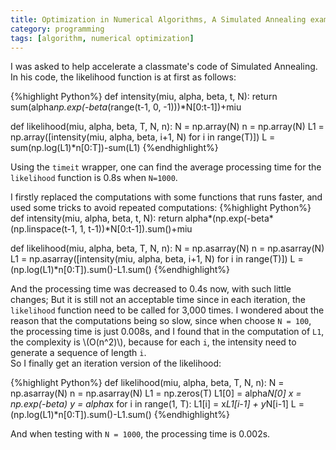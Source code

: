```yaml
---
title: Optimization in Numerical Algorithms, A Simulated Annealing example
category: programming
tags: [algorithm, numerical optimization]
---
```

<script type="text/javascript" src="http://cdn.mathjax.org/mathjax/latest/MathJax.js?config=default"></script>

I was asked to help accelerate a classmate's code of Simulated Annealing. In his code, the likelihood function is at first as follows:

{%highlight Python%}
def intensity(miu, alpha, beta, t, N):
	return sum(alpha*np.exp(-beta*(range(t-1, 0, -1)))*N[0:t-1])+miu

def likelihood(miu, alpha, beta, T, N, n):
	N = np.array(N)
	n = np.array(N)
	L1 = np.array([intensity(miu, alpha, beta, i+1, N) for i in range(T)])
	L = sum(np.log(L1)*n[0:T])-sum(L1)
{%endhighlight%}

Using the `timeit` wrapper, one can find the average processing time for the `likelihood` function is 0.8s when `N=1000`.  

I firstly replaced the computations with some functions that runs faster, and used some tricks to avoid repeated computations:
{%highlight Python%}
def intensity(miu, alpha, beta, t, N):
	return alpha*(np.exp(-beta*(np.linspace(t-1, 1, t-1))*N[0:t-1]).sum()+miu

def likelihood(miu, alpha, beta, T, N, n):
	N = np.asarray(N)
	n = np.asarray(N)
	L1 = np.asarray([intensity(miu, alpha, beta, i+1, N) for i in range(T)])
	L = (np.log(L1)*n[0:T]).sum()-L1.sum()
{%endhighlight%}

And the processing time was decreased to 0.4s now, with such little changes; But it is still not an acceptable time since in each iteration, the `likelihood` function need to be called for 3,000 times.
I wondered about the reason that the computations being so slow, since when choose `N = 100`, the processing time is just 0.008s, and I found that in the computation of `L1`, the complexity is \\(O(n^2)\\), because for each `i`, the intensity need to generate a sequence of length `i`.  
So I finally get an iteration version of the likelihood:

{%highlight Python%}
def likelihood(miu, alpha, beta, T, N, n):
	N = np.asarray(N)
	n = np.asarray(N)
	L1 = np.zeros(T)
	L1[0] = alpha*N[0]
	x = np.exp(-beta)
	y = alpha*x
	for i in range(1, T):
		L1[i] = x*L1[i-1] + y*N[i-1]
	L = (np.log(L1)*n[0:T]).sum()-L1.sum()
{%endhighlight%}

And when testing with `N = 1000`, the processing time is 0.002s.